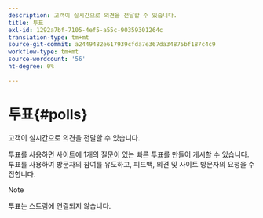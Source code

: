 ```yaml
---
description: 고객이 실시간으로 의견을 전달할 수 있습니다.
title: 투표
exl-id: 1292a7bf-7105-4ef5-a55c-90359301264c
translation-type: tm+mt
source-git-commit: a2449482e617939cfda7e367da34875bf187c4c9
workflow-type: tm+mt
source-wordcount: '56'
ht-degree: 0%

---
```


# 투표{#polls}

고객이 실시간으로 의견을 전달할 수 있습니다.

투표를 사용하면 사이트에 1개의 질문이 있는 빠른 투표를 만들어 게시할 수 있습니다. 투표를 사용하여 방문자의 참여를 유도하고, 피드백, 의견 및 사이트 방문자의 요청을 수집합니다.

>[!NOTE]
>
>투표는 스트림에 연결되지 않습니다.

